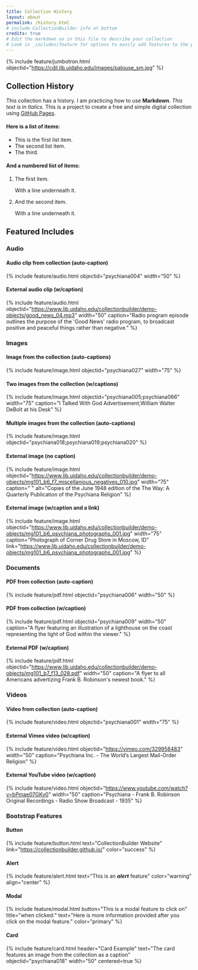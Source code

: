 ```yaml
---
title: Collection History
layout: about
permalink: /history.html
# include CollectionBuilder info at bottom
credits: true
# Edit the markdown on in this file to describe your collection
# Look in _includes/feature for options to easily add features to the page
---
```


{% include feature/jumbotron.html objectid="https://cdil.lib.uidaho.edu/images/palouse_sm.jpg" %}

## Collection History

This collection has a history. I am practicing how to use **Markdown**. _This text is in Italics._ This is a project to create a free and simple digital collection using [GitHub Pages](https://pages.github.com/).

#### Here is a list of items:

* This is the first list item.
* The second list item.
* The third.

#### And a numbered list of items:

1. The first item.

    With a line underneath it.

2. And the second item.

    With a line underneath it.


## Featured Includes

### Audio

#### Audio clip from collection (auto-caption)

{% include feature/audio.html objectid="psychiana004" width="50" %}

#### External audio clip (w/caption)

{% include feature/audio.html objectid="https://www.lib.uidaho.edu/collectionbuilder/demo-objects/good_news_04.mp3" width="50" caption="Radio program episode outlines the purpose of the 'Good News' radio program, to broadcast positive and peaceful things rather than negative." %}

### Images

#### Image from the collection (auto-captions)

{% include feature/image.html objectid="psychiana027" width="75" %}

#### Two images from the collection (w/captions)

{% include feature/image.html objectid="psychiana005;psychiana066" width="75" caption="I Talked With God Advertisement;William Walter DeBolt at his Desk" %}

#### Multiple images from the collection (auto-captions)

{% include feature/image.html objectid="psychiana018;psychiana019;psychiana020" %}

#### External image (no caption)

{% include feature/image.html objectid="https://www.lib.uidaho.edu/collectionbuilder/demo-objects/mg101_b6_f7_miscellanious_negatives_010.jpg" width="75" caption=" " alt="Copies of the June 1948 edition of the The Way: A Quarterly Publication of the Psychiana Religion" %}

#### External image (w/caption and a link)

{% include feature/image.html objectid="https://www.lib.uidaho.edu/collectionbuilder/demo-objects/mg101_b6_psychiana_photographs_001.jpg" width="75" caption="Photograph of Corner Drug Store in Moscow, ID" link="https://www.lib.uidaho.edu/collectionbuilder/demo-objects/mg101_b6_psychiana_photographs_001.jpg" %}

### Documents

#### PDF from collection (auto-caption)

{% include feature/pdf.html objectid="psychiana006" width="50" %}

#### PDF from collection (w/caption)

{% include feature/pdf.html objectid="psychiana009" width="50" caption="A flyer featuring an illustration of a lighthouse on the coast representing the light of God within the viewer." %}

#### External PDF (w/caption)

{% include feature/pdf.html objectid="https://www.lib.uidaho.edu/collectionbuilder/demo-objects/mg101_b7_f13_028.pdf" width="50" caption="A flyer to all Americans advertizing Frank B. Robinson's newest book." %}

### Videos

#### Video from collection (auto-caption)

{% include feature/video.html objectid="psychiana001" width="75" %}

#### External Vimeo video (w/caption)

{% include feature/video.html objectid="https://vimeo.com/329958483" width="50" caption="Psychiana Inc. - The World’s Largest Mail-Order Religion" %}

#### External YouTube video (w/caption)

{% include feature/video.html objectid="https://www.youtube.com/watch?v=bPmae07GKv0" width="50" caption="Psychiana - Frank B. Robinson Original Recordings - Radio Show Broadcast - 1935" %}

### Bootstrap Features

#### Button

{% include feature/button.html text="CollectionBuilder Website" link="https://collectionbuilder.github.io/" color="success" %}

#### Alert

{% include feature/alert.html text="This is an **_alert_** feature" color="warning" align="center" %}

#### Modal

{% include feature/modal.html button="This is a modal feature to click on" title="when clicked:" text="Here is more information provided after you click on the modal feature." color="primary" %}

#### Card

{% include feature/card.html header="Card Example" text="The card features an image from the collection as a caption" objectid="psychiana018" width="50" centered=true %}
